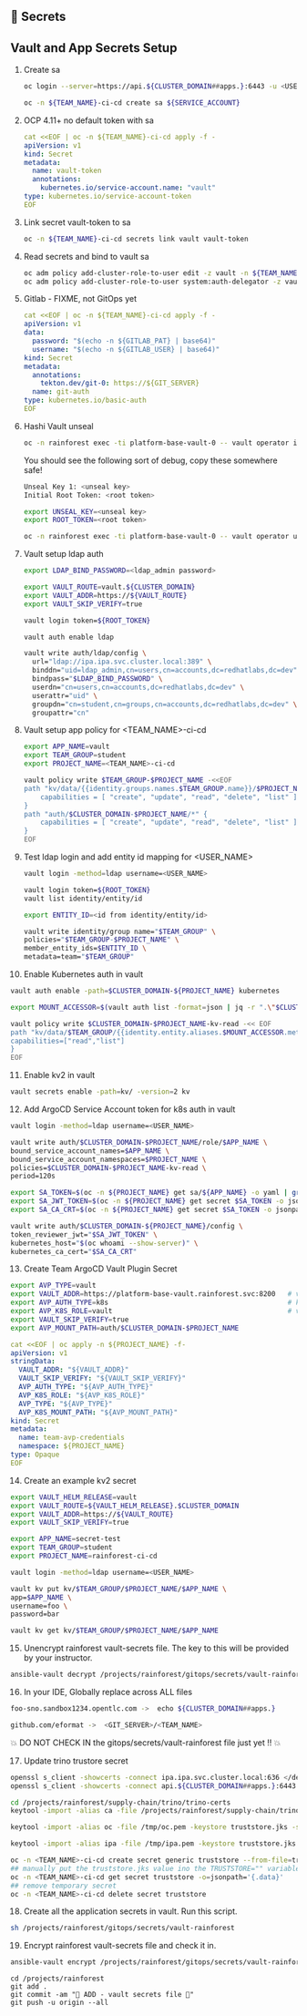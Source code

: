 ## 🔐 Secrets
## Vault and App Secrets Setup

1. Create sa

   ```bash
   oc login --server=https://api.${CLUSTER_DOMAIN##apps.}:6443 -u <USER_NAME> -p <PASSWORD>
   ```
   
   ```bash
   oc -n ${TEAM_NAME}-ci-cd create sa ${SERVICE_ACCOUNT}
   ```

2. OCP 4.11+ no default token with sa

   ```yaml
   cat <<EOF | oc -n ${TEAM_NAME}-ci-cd apply -f -
   apiVersion: v1
   kind: Secret
   metadata:
     name: vault-token
     annotations:
       kubernetes.io/service-account.name: "vault" 
   type: kubernetes.io/service-account-token 
   EOF
   ```

3. Link secret vault-token to sa

   ```bash
   oc -n ${TEAM_NAME}-ci-cd secrets link vault vault-token
   ```

4. Read secrets and bind to vault sa

   ```bash
   oc adm policy add-cluster-role-to-user edit -z vault -n ${TEAM_NAME}-ci-cd
   oc adm policy add-cluster-role-to-user system:auth-delegator -z vault -n ${TEAM_NAME}-ci-cd
   ```

5. Gitlab - FIXME, not GitOps yet

   ```yaml
   cat <<EOF | oc -n ${TEAM_NAME}-ci-cd apply -f -
   apiVersion: v1
   data:
     password: "$(echo -n ${GITLAB_PAT} | base64)"
     username: "$(echo -n ${GITLAB_USER} | base64)"
   kind: Secret
   metadata:
     annotations:
       tekton.dev/git-0: https://${GIT_SERVER}
     name: git-auth
   type: kubernetes.io/basic-auth
   EOF
   ```

6. Hashi Vault unseal

   ```bash
   oc -n rainforest exec -ti platform-base-vault-0 -- vault operator init -key-threshold=1 -key-shares=1
   ```

   You should see the following sort of debug, copy these somewhere safe!

   ```bash
   Unseal Key 1: <unseal key>
   Initial Root Token: <root token>
   ```

   ```bash
   export UNSEAL_KEY=<unseal key>
   export ROOT_TOKEN=<root token>
   ```
   
   ```bash
   oc -n rainforest exec -ti platform-base-vault-0 -- vault operator unseal $UNSEAL_KEY
   ```

7. Vault setup ldap auth

   ```bash
   export LDAP_BIND_PASSWORD=<ldap_admin password>
   ```
   
   ```bash
   export VAULT_ROUTE=vault.${CLUSTER_DOMAIN}
   export VAULT_ADDR=https://${VAULT_ROUTE}
   export VAULT_SKIP_VERIFY=true
   ```

   ```bash
   vault login token=${ROOT_TOKEN}
   ```
   
   ```bash
   vault auth enable ldap
   ```

   ```bash
   vault write auth/ldap/config \
     url="ldap://ipa.ipa.svc.cluster.local:389" \
     binddn="uid=ldap_admin,cn=users,cn=accounts,dc=redhatlabs,dc=dev" \
     bindpass="$LDAP_BIND_PASSWORD" \
     userdn="cn=users,cn=accounts,dc=redhatlabs,dc=dev" \
     userattr="uid" \
     groupdn="cn=student,cn=groups,cn=accounts,dc=redhatlabs,dc=dev" \
     groupattr="cn"
   ```

8. Vault setup app policy for <TEAM_NAME>-ci-cd
 
   ```bash
   export APP_NAME=vault
   export TEAM_GROUP=student
   export PROJECT_NAME=<TEAM_NAME>-ci-cd
   ```

   ```bash
   vault policy write $TEAM_GROUP-$PROJECT_NAME -<<EOF
   path "kv/data/{{identity.groups.names.$TEAM_GROUP.name}}/$PROJECT_NAME/*" {
       capabilities = [ "create", "update", "read", "delete", "list" ]
   }
   path "auth/$CLUSTER_DOMAIN-$PROJECT_NAME/*" {
       capabilities = [ "create", "update", "read", "delete", "list" ]
   }
   EOF
   ```

9. Test ldap login and add entity id mapping for <USER_NAME>

   ```bash
   vault login -method=ldap username=<USER_NAME>
   ```
   
   ```bash
   vault login token=${ROOT_TOKEN}
   vault list identity/entity/id
   ```
   
   ```bash
   export ENTITY_ID=<id from identity/entity/id>
   ```

   ```bash
   vault write identity/group name="$TEAM_GROUP" \
   policies="$TEAM_GROUP-$PROJECT_NAME" \
   member_entity_ids=$ENTITY_ID \
   metadata=team="$TEAM_GROUP"
   ```

10. Enable Kubernetes auth in vault

   ```bash
   vault auth enable -path=$CLUSTER_DOMAIN-${PROJECT_NAME} kubernetes
   ```
   
   ```bash
   export MOUNT_ACCESSOR=$(vault auth list -format=json | jq -r ".\"$CLUSTER_DOMAIN-$PROJECT_NAME/\".accessor")
   ```
   
   ```bash
   vault policy write $CLUSTER_DOMAIN-$PROJECT_NAME-kv-read -<< EOF
   path "kv/data/$TEAM_GROUP/{{identity.entity.aliases.$MOUNT_ACCESSOR.metadata.service_account_namespace}}/*" {
   capabilities=["read","list"]
   }
   EOF
   ```

11. Enable kv2 in vault
 
   ```bash
   vault secrets enable -path=kv/ -version=2 kv
   ```

12. Add ArgoCD Service Account token for k8s auth in vault 

   ```bash
   vault login -method=ldap username=<USER_NAME>
   ```

   ```bash
   vault write auth/$CLUSTER_DOMAIN-$PROJECT_NAME/role/$APP_NAME \
   bound_service_account_names=$APP_NAME \
   bound_service_account_namespaces=$PROJECT_NAME \
   policies=$CLUSTER_DOMAIN-$PROJECT_NAME-kv-read \
   period=120s
   ```

   ```bash
   export SA_TOKEN=$(oc -n ${PROJECT_NAME} get sa/${APP_NAME} -o yaml | grep ${APP_NAME}-token | awk '{print $3}')
   export SA_JWT_TOKEN=$(oc -n ${PROJECT_NAME} get secret $SA_TOKEN -o jsonpath="{.data.token}" | base64 --decode; echo)
   export SA_CA_CRT=$(oc -n ${PROJECT_NAME} get secret $SA_TOKEN -o jsonpath="{.data['ca\.crt']}" | base64 --decode; echo)
   ```

   ```bash
   vault write auth/$CLUSTER_DOMAIN-${PROJECT_NAME}/config \
   token_reviewer_jwt="$SA_JWT_TOKEN" \
   kubernetes_host="$(oc whoami --show-server)" \
   kubernetes_ca_cert="$SA_CA_CRT"
   ```

13. Create Team ArgoCD Vault Plugin Secret

   ```bash
   export AVP_TYPE=vault
   export VAULT_ADDR=https://platform-base-vault.rainforest.svc:8200   # vault url
   export AVP_AUTH_TYPE=k8s                                            # kubernetes auth
   export AVP_K8S_ROLE=vault                                           # vault role/sa
   export VAULT_SKIP_VERIFY=true
   export AVP_MOUNT_PATH=auth/$CLUSTER_DOMAIN-$PROJECT_NAME
   ```

   ```yaml
   cat <<EOF | oc apply -n ${PROJECT_NAME} -f-
   apiVersion: v1
   stringData:
     VAULT_ADDR: "${VAULT_ADDR}"
     VAULT_SKIP_VERIFY: "${VAULT_SKIP_VERIFY}"
     AVP_AUTH_TYPE: "${AVP_AUTH_TYPE}"
     AVP_K8S_ROLE: "${AVP_K8S_ROLE}"
     AVP_TYPE: "${AVP_TYPE}"
     AVP_K8S_MOUNT_PATH: "${AVP_MOUNT_PATH}"
   kind: Secret
   metadata:
     name: team-avp-credentials
     namespace: ${PROJECT_NAME}
   type: Opaque
   EOF
   ```

14. Create an example kv2 secret

   ```bash
   export VAULT_HELM_RELEASE=vault
   export VAULT_ROUTE=${VAULT_HELM_RELEASE}.$CLUSTER_DOMAIN
   export VAULT_ADDR=https://${VAULT_ROUTE}
   export VAULT_SKIP_VERIFY=true
   ```
   
   ```bash
   export APP_NAME=secret-test
   export TEAM_GROUP=student
   export PROJECT_NAME=rainforest-ci-cd
   ```
   
   ```bash
   vault login -method=ldap username=<USER_NAME>
   ```
   
   ```bash
   vault kv put kv/$TEAM_GROUP/$PROJECT_NAME/$APP_NAME \
   app=$APP_NAME \
   username=foo \
   password=bar 
   ```
   
   ```bash
   vault kv get kv/$TEAM_GROUP/$PROJECT_NAME/$APP_NAME
   ```

15. Unencrypt rainforest vault-secrets file. The key to this will be provided by your instructor.

   ```bash
   ansible-vault decrypt /projects/rainforest/gitops/secrets/vault-rainforest
   ```

16. In your IDE, Globally replace across ALL files

   ```bash
   foo-sno.sandbox1234.opentlc.com ->  echo ${CLUSTER_DOMAIN##apps.}
   ```

   ```bash
   github.com/eformat ->  <GIT_SERVER>/<TEAM_NAME>
   ```

   💥 DO NOT CHECK IN the gitops/secrets/vault-rainforest file just yet !! 💥

17. Update trino trustore secret

   ```bash
   openssl s_client -showcerts -connect ipa.ipa.svc.cluster.local:636 </dev/null 2>/dev/null | awk '/BEGIN CERTIFICATE/,/END CERTIFICATE/ {print $0}' > /tmp/ipa.pem
   openssl s_client -showcerts -connect api.${CLUSTER_DOMAIN##apps.}:6443 </dev/null 2>/dev/null | awk '/BEGIN CERTIFICATE/,/END CERTIFICATE/ {print $0}' > /tmp/oc.pem
   ```

   ```bash
   cd /projects/rainforest/supply-chain/trino/trino-certs
   keytool -import -alias ca -file /projects/rainforest/supply-chain/trino/trino-certs/ca.crt -keystore truststore.jks -storepass password -trustcacerts -noprompt
   ```

   ```bash 
   keytool -import -alias oc -file /tmp/oc.pem -keystore truststore.jks -storepass password -trustcacerts -noprompt
   ```

   ```bash
   keytool -import -alias ipa -file /tmp/ipa.pem -keystore truststore.jks -storepass password -trustcacerts -noprompt
   ```

   ```bash
   oc -n <TEAM_NAME>-ci-cd create secret generic truststore --from-file=truststore.jks
   ## manually put the truststore.jks value ino the TRUSTSTORE="" variable in the #trino-truststore section of vault-secrets file
   oc -n <TEAM_NAME>-ci-cd get secret truststore -o=jsonpath='{.data}'
   ## remove temporary secret
   oc -n <TEAM_NAME>-ci-cd delete secret truststore
   ```

18. Create all the application secrets in vault. Run this script.

   ```bash
   sh /projects/rainforest/gitops/secrets/vault-rainforest
   ```

19. Encrypt rainforest vault-secrets file and check it in.

   ```bash
   ansible-vault encrypt /projects/rainforest/gitops/secrets/vault-rainforest
   ```

   ```bash#test
   cd /projects/rainforest
   git add .
   git commit -am "🐙 ADD - vault secrets file 🐙"
   git push -u origin --all
   ```
